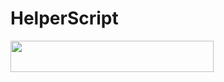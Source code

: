 # HelperScript

<p align="center"><a href="https://heroku.com/deploy?template=https://github.com/kishannn07/Helperscricpt">

  <img src="https://img.shields.io/badge/Deploy%20To%20Heroku-aqua?style=flat&logo=heroku" width="325" height="50.100" /></a></p>

